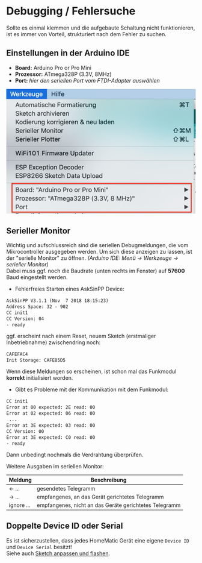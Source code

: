 # Debugging / Fehlersuche

Sollte es einmal klemmen und die aufgebaute Schaltung nicht funktionieren, 
ist es immer von Vorteil, strukturiert nach dem Fehler zu suchen.


## Einstellungen in der Arduino IDE
  - **Board:** Arduino Pro or Pro Mini
  - **Prozessor:** ATmega328P (3.3V, 8MHz)
  - **Port:** _hier den seriellen Port vom FTDI-Adapter auswählen_
 
![Arduino IDE Settings](./images/Arduino_IDE_Settings1.jpg)


## Serieller Monitor
  Wichtig und aufschlussreich sind die seriellen Debugmeldungen, die vom Mikrocontroller ausgegeben werden. Um sich diese anzeigen zu lassen, ist der "serielle Monitor" zu öffnen. _(Arduino IDE: Menü -> Werkzeuge -> serieller Monitor)_<br/>
  Dabei muss ggf. noch die Baudrate (unten rechts im Fenster) auf **57600** Baud eingestellt werden.<br/>
  
  - Fehlerfreies Starten eines AskSinPP Device:
  ```
  AskSinPP V3.1.1 (Nov  7 2018 18:15:23)
  Address Space: 32 - 902
  CC init1
  CC Version: 04
  - ready
  ```
  ggf. erscheint nach einem Reset, neuem Sketch (erstmaliger Inbetriebnahme) zwischendring noch:
  ```
  CAFEFAC4
  Init Storage: CAFE85D5
  ```

  Wenn diese Meldungen so erscheinen, ist schon mal das Funkmodul **korrekt** initialisiert worden.
  
  - Gibt es Probleme mit der Kommunikation mit dem Funkmodul:
  ```
  CC init1
  Error at 00 expected: 2E read: 00
  Error at 02 expected: 06 read: 00
   ...
  Error at 3E expected: 03 read: 00
  CC Version: 00
  Error at 3E expected: C0 read: 00
  - ready
   ```
   Dann unbedingt nochmals die Verdrahtung überprüfen.
  
  
  Weitere Ausgaben im seriellen Monitor:
  
  | Meldung | Beschreibung |
  | ------------- |-------------|
  | <- ... | gesendetes Telegramm |
  | -> ... | empfangenes, an das Gerät gerichtetes Telegramm |
  | ignore ... | empfangenes, nicht an das Geräte gerichtetes Telegramm |
  

## Doppelte Device ID oder Serial

Es ist sicherzustellen, dass jedes HomeMatic Gerät eine eigene `Device ID` und `Device Serial` besitzt!  
Siehe auch [Sketch anpassen und flashen](/Grundlagen/02_software.html#sketch-anpassen-und-flashen).